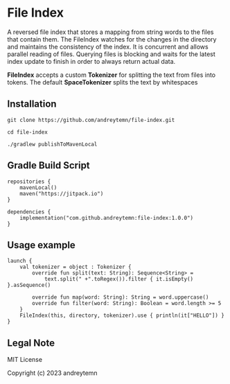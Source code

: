 # File Index

A reversed file index that stores a mapping from string words to the files that contain them.
The FileIndex watches for the changes in the directory and maintains the consistency of the index.
It is concurrent and allows parallel reading of files.
Querying files is blocking and waits for the latest index update to finish in order to always return actual data.

**FileIndex** accepts a custom **Tokenizer** for splitting the text from files into tokens.
The default **SpaceTokenizer** splits the text by whitespaces

## Installation

```
git clone https://github.com/andreytemn/file-index.git

cd file-index

./gradlew publishToMavenLocal
```

## Gradle Build Script

```
repositories {
    mavenLocal()
    maven("https://jitpack.io")
}

dependencies {
    implementation("com.github.andreytemn:file-index:1.0.0")
}
```

## Usage example

```
launch {
    val tokenizer = object : Tokenizer {
        override fun split(text: String): Sequence<String> =
            text.split(" +".toRegex()).filter { it.isEmpty() }.asSequence()

        override fun map(word: String): String = word.uppercase()
        override fun filter(word: String): Boolean = word.length >= 5
    }
    FileIndex(this, directory, tokenizer).use { println(it["HELLO"]) }
}
```

## Legal Note

MIT License

Copyright (c) 2023 andreytemn